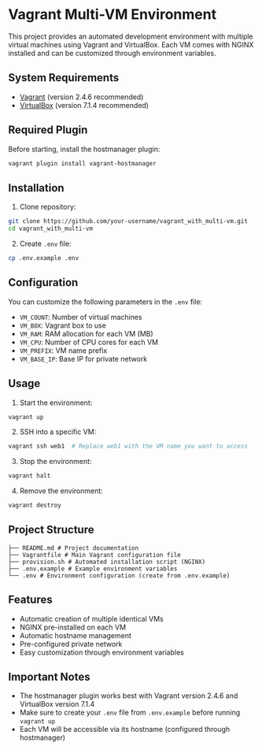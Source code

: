# Vagrant Multi-VM Environment

This project provides an automated development environment with multiple virtual machines using Vagrant and VirtualBox. Each VM comes with NGINX installed and can be customized through environment variables.

## System Requirements

- [Vagrant](https://www.vagrantup.com/downloads) (version 2.4.6 recommended)
- [VirtualBox](https://www.virtualbox.org/wiki/Downloads) (version 7.1.4 recommended)

## Required Plugin

Before starting, install the hostmanager plugin:

```bash
vagrant plugin install vagrant-hostmanager
```

## Installation

1. Clone repository:

```bash
git clone https://github.com/your-username/vagrant_with_multi-vm.git
cd vagrant_with_multi-vm
```

2. Create `.env` file:

```bash
cp .env.example .env
```

## Configuration

You can customize the following parameters in the `.env` file:

- `VM_COUNT`: Number of virtual machines
- `VM_BOX`: Vagrant box to use
- `VM_RAM`: RAM allocation for each VM (MB)
- `VM_CPU`: Number of CPU cores for each VM
- `VM_PREFIX`: VM name prefix
- `VM_BASE_IP`: Base IP for private network

## Usage

1. Start the environment:

```bash
vagrant up
```

2. SSH into a specific VM:

```bash
vagrant ssh web1  # Replace web1 with the VM name you want to access
```

3. Stop the environment:

```bash
vagrant halt
```

4. Remove the environment:

```bash
vagrant destroy
```

## Project Structure
```
├── README.md # Project documentation
├── Vagrantfile # Main Vagrant configuration file
├── provision.sh # Automated installation script (NGINX)
├── .env.example # Example environment variables
└── .env # Environment configuration (create from .env.example)
```
## Features

- Automatic creation of multiple identical VMs
- NGINX pre-installed on each VM
- Automatic hostname management
- Pre-configured private network
- Easy customization through environment variables

## Important Notes

- The hostmanager plugin works best with Vagrant version 2.4.6 and VirtualBox version 7.1.4
- Make sure to create your `.env` file from `.env.example` before running `vagrant up`
- Each VM will be accessible via its hostname (configured through hostmanager)
